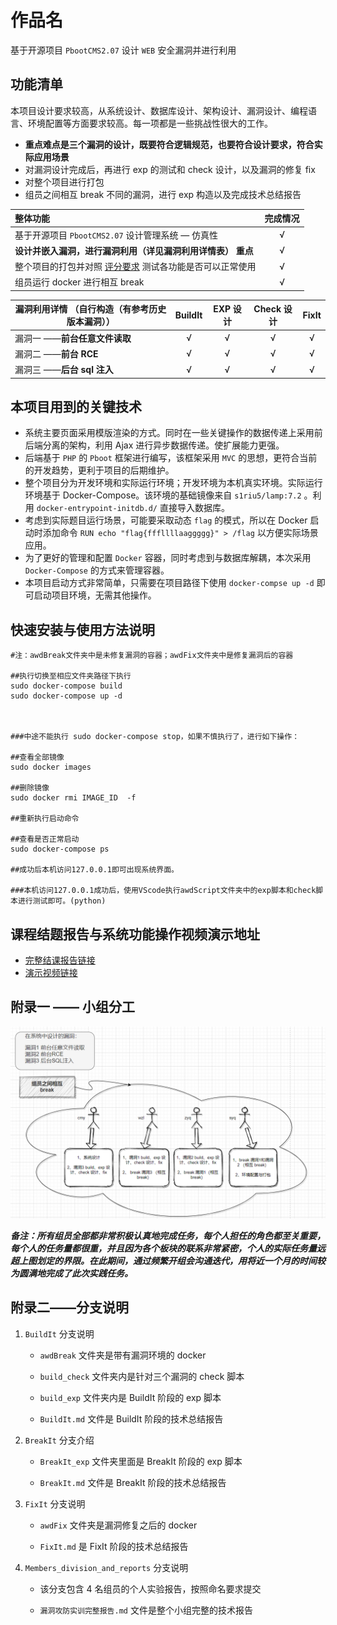 # 作品名

基于开源项目 `PbootCMS2.07` 设计 `WEB` 安全漏洞并进行利用

## 功能清单

本项目设计要求较高，从系统设计、数据库设计、架构设计、漏洞设计、编程语言、环境配置等方面要求较高。每一项都是一些挑战性很大的工作。

- **重点难点是三个漏洞的设计，既要符合逻辑规范，也要符合设计要求，符合实际应用场景**
- 对漏洞设计完成后，再进行 exp 的测试和 check 设计，以及漏洞的修复 fix
- 对整个项目进行打包
- 组员之间相互 break 不同的漏洞，进行 exp 构造以及完成技术总结报告

| 整体功能                                                     | 完成情况 |
| :----------------------------------------------------------- | :------: |
| 基于开源项目 `PbootCMS2.07` 设计管理系统 — 仿真性            |    √     |
| **设计并嵌入漏洞，进行漏洞利用（详见漏洞利用详情表）**  **重点** |    √     |
| 整个项目的打包并对照 [评分要求](https://c4pr1c3.github.io/cuc-wiki/cp/assessment.html) 测试各功能是否可以正常使用 |    √     |
| 组员运行 docker 进行相互 break                               |    √     |

| 漏洞利用详情  （自行构造（有参考历史版本漏洞）） | BuildIt | EXP 设计 | Check 设计 | FixIt |
| ------------------------------------------------ | :-----: | :------: | :--------: | :---: |
| 漏洞一 ——**前台任意文件读取**                    |    √    |    √     |     √      |   √   |
| 漏洞二 ——**前台 RCE**                            |    √    |    √     |     √      |   √   |
| 漏洞三 ——**后台 sql 注入**                       |    √    |    √     |     √      |   √   |

## 本项目用到的关键技术

*  系统主要页面采用模版渲染的方式。同时在一些关键操作的数据传递上采用前后端分离的架构，利用 Ajax 进行异步数据传递。使扩展能力更强。
*  后端基于 `PHP` 的 `Pboot` 框架进行编写，该框架采用 `MVC` 的思想，更符合当前的开发趋势，更利于项目的后期维护。
*  整个项目分为开发环境和实际运行环境；开发环境为本机真实环境。实际运行环境基于 Docker-Compose。该环境的基础镜像来自 `s1riu5/lamp:7.2` 。利用 `docker-entrypoint-initdb.d/` 直接导入数据库。
*  考虑到实际题目运行场景，可能要采取动态 `flag` 的模式，所以在 Docker 启动时添加命令 `RUN echo "flag{fffllllaaggggg}" > /flag` 以方便实际场景应用。
*  为了更好的管理和配置 `Docker` 容器，同时考虑到与数据库解耦，本次采用 `Docker-Compose` 的方式来管理容器。
*  本项目启动方式非常简单，只需要在项目路径下使用 `docker-compse up -d` 即可启动项目环境，无需其他操作。

## 快速安装与使用方法说明

```shell
#注：awdBreak文件夹中是未修复漏洞的容器；awdFix文件夹中是修复漏洞后的容器

##执行切换至相应文件夹路径下执行
sudo docker-compose build 
sudo docker-compose up -d 



###中途不能执行 sudo docker-compose stop，如果不慎执行了，进行如下操作：

##查看全部镜像
sudo docker images

##删除镜像
sudo docker rmi IMAGE_ID  -f

##重新执行启动命令

##查看是否正常启动
sudo docker-compose ps

##成功后本机访问127.0.0.1即可出现系统界面。

###本机访问127.0.0.1成功后，使用VScode执行awdScript文件夹中的exp脚本和check脚本进行测试即可。(python)
```

## 课程结题报告与系统功能操作视频演示地址

- [完整结课报告链接](https://github.com/Daytoyecho/Summer-Class-Group12/blob/Members_division_and_reports/Members_division_and_reports/%E6%BC%8F%E6%B4%9E%E6%94%BB%E9%98%B2%E5%AE%9E%E8%AE%AD%E5%AE%8C%E6%95%B4%E6%8A%A5%E5%91%8A.md)
- [演示视频链接](https://www.bilibili.com/video/BV1ya411M7c1/)

## 附录一 —— 小组分工 

![division](img/division_github.png)

***备注：所有组员全部都非常积极认真地完成任务，每个人担任的角色都至关重要，每个人的任务量都很重，并且因为各个板块的联系非常紧密，个人的实际任务量远超上图划定的界限。在此期间，通过频繁开组会沟通迭代，用将近一个月的时间较为圆满地完成了此次实践任务。***

## 附录二——分支说明

1. `BuildIt` 分支说明

   - `awdBreak` 文件夹是带有漏洞环境的 docker

   - `build_check` 文件夹内是针对三个漏洞的 check 脚本

   - `build_exp` 文件夹内是 BuildIt 阶段的 exp 脚本

   - `BuildIt.md` 文件是 BuildIt 阶段的技术总结报告

2. `BreakIt` 分支介绍

   - `BreakIt_exp` 文件夹里面是 BreakIt 阶段的 exp 脚本

   - `BreakIt.md` 文件是 BreakIt 阶段的技术总结报告

3. `FixIt` 分支说明

   - `awdFix` 文件夹是漏洞修复之后的 docker

   - `FixIt.md` 是 FixIt 阶段的技术总结报告

4. `Members_division_and_reports` 分支说明

   - 该分支包含 4 名组员的个人实验报告，按照命名要求提交

   - `漏洞攻防实训完整报告.md` 文件是整个小组完整的技术报告
